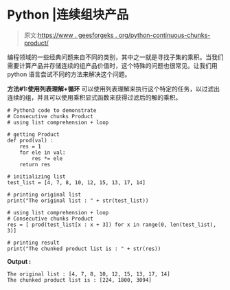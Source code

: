 # Python |连续组块产品

> 原文:[https://www . geesforgeks . org/python-continuous-chunks-product/](https://www.geeksforgeeks.org/python-consecutive-chunks-product/)

编程领域的一些经典问题来自不同的类别，其中之一就是寻找子集的乘积。当我们需要计算产品并存储连续的组产品价值时，这个特殊的问题也很常见。让我们用 python 语言尝试不同的方法来解决这个问题。

**方法#1:使用列表理解+循环**
可以使用列表理解来执行这个特定的任务，以过滤出连续的组，并且可以使用乘积显式函数来获得过滤后的解的乘积。

```
# Python3 code to demonstrate
# Consecutive chunks Product
# using list comprehension + loop

# getting Product
def prod(val) :
    res = 1 
    for ele in val:
        res *= ele
    return res 

# initializing list
test_list = [4, 7, 8, 10, 12, 15, 13, 17, 14]

# printing original list 
print("The original list : " + str(test_list))

# using list comprehension + loop
# Consecutive chunks Product
res = [ prod(test_list[x : x + 3]) for x in range(0, len(test_list), 3)]

# printing result
print("The chunked product list is : " + str(res))
```

**Output :**

```
The original list : [4, 7, 8, 10, 12, 15, 13, 17, 14]
The chunked product list is : [224, 1800, 3094]

```